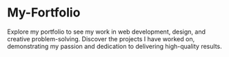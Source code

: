 # My-Fortfolio
Explore my portfolio to see my work in web development, design, and creative problem-solving. Discover the projects I have worked on, demonstrating my passion and dedication to delivering high-quality results.
